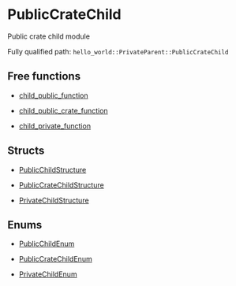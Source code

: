 # PublicCrateChild

Public crate child module


Fully qualified path: `hello_world::PrivateParent::PublicCrateChild`

## Free functions

- [child_public_function](./hello_world-PrivateParent-PublicCrateChild-child_public_function.md)

- [child_public_crate_function](./hello_world-PrivateParent-PublicCrateChild-child_public_crate_function.md)

- [child_private_function](./hello_world-PrivateParent-PublicCrateChild-child_private_function.md)

## Structs

- [PublicChildStructure](./hello_world-PrivateParent-PublicCrateChild-PublicChildStructure.md)

- [PublicCrateChildStructure](./hello_world-PrivateParent-PublicCrateChild-PublicCrateChildStructure.md)

- [PrivateChildStructure](./hello_world-PrivateParent-PublicCrateChild-PrivateChildStructure.md)

## Enums

- [PublicChildEnum](./hello_world-PrivateParent-PublicCrateChild-PublicChildEnum.md)

- [PublicCrateChildEnum](./hello_world-PrivateParent-PublicCrateChild-PublicCrateChildEnum.md)

- [PrivateChildEnum](./hello_world-PrivateParent-PublicCrateChild-PrivateChildEnum.md)

